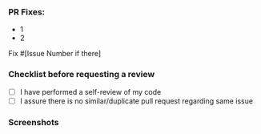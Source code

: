 ### PR Fixes:

- 1
- 2

Fix #[Issue Number if there]

### Checklist before requesting a review

- [ ] I have performed a self-review of my code
- [ ] I assure there is no similar/duplicate pull request regarding same issue

### Screenshots
